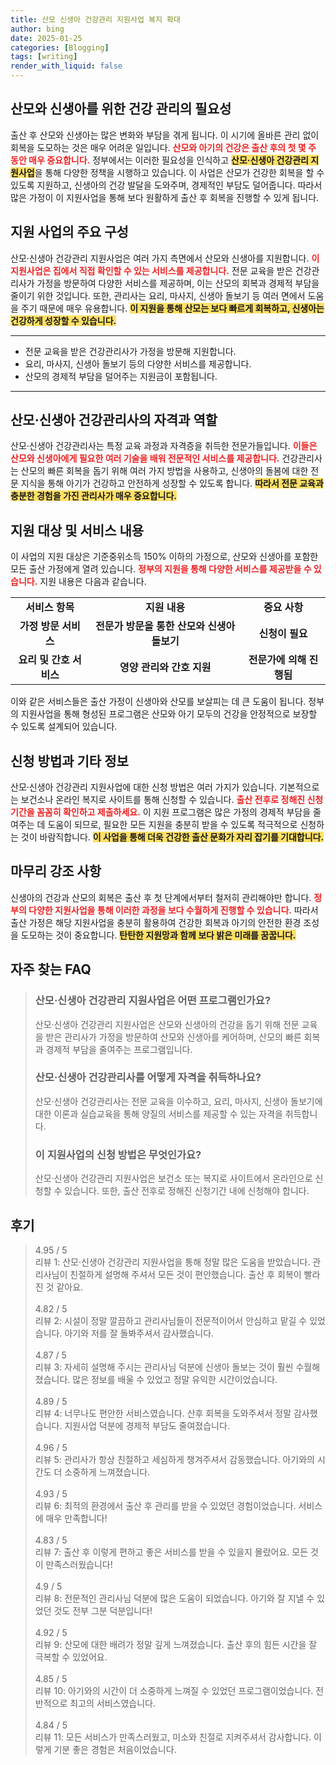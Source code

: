 ```yaml
---
title: 산모 신생아 건강관리 지원사업 복지 확대
author: bing
date: 2025-01-25
categories: [Blogging]
tags: [writing]
render_with_liquid: false
---
```



<h2 id='산모_신생아_건강관리_지원사업'>산모와 신생아를 위한 건강 관리의 필요성</h2>

<p>출산 후 산모와 신생아는 많은 변화와 부담을 겪게 됩니다. 이 시기에 올바른 관리 없이 회복을 도모하는 것은 매우 어려운 일입니다. <b><span style="color: #ee2323;">산모와 아기의 건강은 출산 후의 첫 몇 주 동안 매우 중요합니다.</span></b> 정부에서는 이러한 필요성을 인식하고 <b><span style="background-color: #ffe066;">산모·신생아 건강관리 지원사업</span></b>을 통해 다양한 정책을 시행하고 있습니다. 이 사업은 산모가 건강한 회복을 할 수 있도록 지원하고, 신생아의 건강 발달을 도와주며, 경제적인 부담도 덜어줍니다. 따라서 많은 가정이 이 지원사업을 통해 보다 원활하게 출산 후 회복을 진행할 수 있게 됩니다.</p>

<h2 id='지원사업의_구성'>지원 사업의 주요 구성</h2>

<p>산모·신생아 건강관리 지원사업은 여러 가지 측면에서 산모와 신생아를 지원합니다. <b><span style="color: #ee2323;">이 지원사업은 집에서 직접 확인할 수 있는 서비스를 제공합니다.</span></b> 전문 교육을 받은 건강관리사가 가정을 방문하여 다양한 서비스를 제공하며, 이는 산모의 회복과 경제적 부담을 줄이기 위한 것입니다. 또한, 관리사는 요리, 마사지, 신생아 돌보기 등 여러 면에서 도움을 주기 때문에 매우 유용합니다. <b><span style="background-color: #ffe066;">이 지원을 통해 산모는 보다 빠르게 회복하고, 신생아는 건강하게 성장할 수 있습니다.</span></b></p>

<hr />

<ul>
    <li>전문 교육을 받은 건강관리사가 가정을 방문해 지원합니다.</li>
    <li>요리, 마사지, 신생아 돌보기 등의 다양한 서비스를 제공합니다.</li>
    <li>산모의 경제적 부담을 덜어주는 지원금이 포함됩니다.</li>
</ul>

<hr />

<h2 id='건강관리사의_자격과역할'>산모·신생아 건강관리사의 자격과 역할</h2>

<p>산모·신생아 건강관리사는 특정 교육 과정과 자격증을 취득한 전문가들입니다. <b><span style="color: #ee2323;">이들은 산모와 신생아에게 필요한 여러 기술을 배워 전문적인 서비스를 제공합니다.</span></b> 건강관리사는 산모의 빠른 회복을 돕기 위해 여러 가지 방법을 사용하고, 신생아의 돌봄에 대한 전문 지식을 통해 아기가 건강하고 안전하게 성장할 수 있도록 합니다. <b><span style="background-color: #ffe066;">따라서 전문 교육과 충분한 경험을 가진 관리사가 매우 중요합니다.</span></b></p>

<h2 id='지원대상과_서비스_내용'>지원 대상 및 서비스 내용</h2>

<p>이 사업의 지원 대상은 기준중위소득 150% 이하의 가정으로, 산모와 신생아를 포함한 모든 출산 가정에게 열려 있습니다. <b><span style="color: #ee2323;">정부의 지원을 통해 다양한 서비스를 제공받을 수 있습니다.</span></b> 지원 내용은 다음과 같습니다.</p>

<table>
    <tr>
        <td style="text-align: center; height: 17px;"><b>서비스 항목</b></td>
        <td style="text-align: center; height: 17px;"><b>지원 내용</b></td>
        <td style="text-align: center; height: 17px;"><b>중요 사항</b></td>
    </tr>
    <tr>
        <td style="text-align: center; height: 17px;"><b>가정 방문 서비스</b></td>
        <td style="text-align: center; height: 17px;"><b>전문가 방문을 통한 산모와 신생아 돌보기</b></td>
        <td style="text-align: center; height: 17px;"><b>신청이 필요</b></td>
    </tr>
    <tr>
        <td style="text-align: center; height: 17px;"><b>요리 및 간호 서비스</b></td>
        <td style="text-align: center; height: 17px;"><b>영양 관리와 간호 지원</b></td>
        <td style="text-align: center; height: 17px;"><b>전문가에 의해 진행됨</b></td>
    </tr>
</table>

<p>이와 같은 서비스들은 출산 가정이 신생아와 산모를 보살피는 데 큰 도움이 됩니다. 정부의 지원사업을 통해 형성된 프로그램은 산모와 아기 모두의 건강을 안정적으로 보장할 수 있도록 설계되어 있습니다.</p>

<h2 id='신청방법과_기타정보'>신청 방법과 기타 정보</h2>

<p>산모·신생아 건강관리 지원사업에 대한 신청 방법은 여러 가지가 있습니다. 기본적으로는 보건소나 온라인 복지로 사이트를 통해 신청할 수 있습니다. <b><span style="color: #ee2323;">출산 전후로 정해진 신청기간을 꼼꼼히 확인하고 제출하세요.</span></b> 이 지원 프로그램은 많은 가정의 경제적 부담을 줄여주는 데 도움이 되므로, 필요한 모든 지원을 충분히 받을 수 있도록 적극적으로 신청하는 것이 바람직합니다. <b><span style="background-color: #ffe066;">이 사업을 통해 더욱 건강한 출산 문화가 자리 잡기를 기대합니다.</span></b></p>

<h2 id='맨마지막_강조'>마무리 강조 사항</h2>

<p>신생아의 건강과 산모의 회복은 출산 후 첫 단계에서부터 철저히 관리해야만 합니다. <b><span style="color: #ee2323;">정부의 다양한 지원사업을 통해 이러한 과정을 보다 수월하게 진행할 수 있습니다.</span></b> 따라서 출산 가정은 해당 지원사업을 충분히 활용하여 건강한 회복과 아기의 안전한 환경 조성을 도모하는 것이 중요합니다. <b><span style="background-color: #ffe066;">탄탄한 지원망과 함께 보다 밝은 미래를 꿈꿉니다.</span></b></p>


<h2 id='자주_찾는_FAQ'>자주 찾는 FAQ</h2>
<div itemscope="" itemtype="https://schema.org/FAQPage"> 
<blockquote> 
<div itemscope="" itemprop="mainEntity" itemtype="https://schema.org/Question"> 
<h3 itemprop="name">산모·신생아 건강관리 지원사업은 어떤 프로그램인가요? </h3> 
<div itemscope="" itemprop="acceptedAnswer" itemtype="https://schema.org/Answer"> 
<span itemprop="text"> 
<p>산모·신생아 건강관리 지원사업은 산모와 신생아의 건강을 돕기 위해 전문 교육을 받은 관리사가 가정을 방문하여 산모와 신생아를 케어하며, 산모의 빠른 회복과 경제적 부담을 줄여주는 프로그램입니다.</p> 
</span> 
</div> 
</div> 

<div itemscope="" itemprop="mainEntity" itemtype="https://schema.org/Question"> 
<h3 itemprop="name">산모·신생아 건강관리사를 어떻게 자격을 취득하나요? </h3> 
<div itemscope="" itemprop="acceptedAnswer" itemtype="https://schema.org/Answer"> 
<span itemprop="text"> 
<p>산모·신생아 건강관리사는 전문 교육을 이수하고, 요리, 마사지, 신생아 돌보기에 대한 이론과 실습교육을 통해 양질의 서비스를 제공할 수 있는 자격을 취득합니다.</p> 
</span> 
</div> 
</div> 

<div itemscope="" itemprop="mainEntity" itemtype="https://schema.org/Question"> 
<h3 itemprop="name">이 지원사업의 신청 방법은 무엇인가요? </h3> 
<div itemscope="" itemprop="acceptedAnswer" itemtype="https://schema.org/Answer"> 
<span itemprop="text"> 
<p>산모·신생아 건강관리 지원사업은 보건소 또는 복지로 사이트에서 온라인으로 신청할 수 있습니다. 또한, 출산 전후로 정해진 신청기간 내에 신청해야 합니다.</p> 
</span> 
</div> 
</div> 

</blockquote> 
</div>
<h2 id='후기'>후기</h2>
<div itemscope itemtype="https://schema.org/Product">
  <blockquote>
  <div itemprop="review" itemscope itemtype="https://schema.org/Review">
      <div itemprop="reviewRating" itemscope itemtype="https://schema.org/Rating"> <span itemprop="ratingValue">4.95</span> / <span itemprop="bestRating">5</span> </div>
      <span itemprop="reviewBody">리뷰 1: 산모·신생아 건강관리 지원사업을 통해 정말 많은 도움을 받았습니다. 관리사님이 친절하게 설명해 주셔서 모든 것이 편안했습니다. 출산 후 회복이 빨라진 것 같아요.</span>
  </div>
  <br>
  <div itemprop="review" itemscope itemtype="https://schema.org/Review">
      <div itemprop="reviewRating" itemscope itemtype="https://schema.org/Rating"> <span itemprop="ratingValue">4.82</span> / <span itemprop="bestRating">5</span> </div>
      <span itemprop="reviewBody">리뷰 2: 시설이 정말 깔끔하고 관리사님들이 전문적이어서 안심하고 맡길 수 있었습니다. 아기와 저를 잘 돌봐주셔서 감사했습니다.</span>
  </div>
  <br>
  <div itemprop="review" itemscope itemtype="https://schema.org/Review">
      <div itemprop="reviewRating" itemscope itemtype="https://schema.org/Rating"> <span itemprop="ratingValue">4.87</span> / <span itemprop="bestRating">5</span> </div>
      <span itemprop="reviewBody">리뷰 3: 자세히 설명해 주시는 관리사님 덕분에 신생아 돌보는 것이 훨씬 수월해졌습니다. 많은 정보를 배울 수 있었고 정말 유익한 시간이었습니다.</span>
  </div>
  <br>
  <div itemprop="review" itemscope itemtype="https://schema.org/Review">
      <div itemprop="reviewRating" itemscope itemtype="https://schema.org/Rating"> <span itemprop="ratingValue">4.89</span> / <span itemprop="bestRating">5</span> </div>
      <span itemprop="reviewBody">리뷰 4: 너무나도 편안한 서비스였습니다. 산후 회복을 도와주셔서 정말 감사했습니다. 지원사업 덕분에 경제적 부담도 줄여졌습니다.</span>
  </div>
  <br>
  <div itemprop="review" itemscope itemtype="https://schema.org/Review">
      <div itemprop="reviewRating" itemscope itemtype="https://schema.org/Rating"> <span itemprop="ratingValue">4.96</span> / <span itemprop="bestRating">5</span> </div>
      <span itemprop="reviewBody">리뷰 5: 관리사가 항상 친절하고 세심하게 챙겨주셔서 감동했습니다. 아기와의 시간도 더 소중하게 느껴졌습니다.</span>
  </div>
  <br>
  <div itemprop="review" itemscope itemtype="https://schema.org/Review">
      <div itemprop="reviewRating" itemscope itemtype="https://schema.org/Rating"> <span itemprop="ratingValue">4.93</span> / <span itemprop="bestRating">5</span> </div>
      <span itemprop="reviewBody">리뷰 6: 최적의 환경에서 출산 후 관리를 받을 수 있었던 경험이었습니다. 서비스에 매우 만족합니다!</span>
  </div>
  <br>
  <div itemprop="review" itemscope itemtype="https://schema.org/Review">
      <div itemprop="reviewRating" itemscope itemtype="https://schema.org/Rating"> <span itemprop="ratingValue">4.83</span> / <span itemprop="bestRating">5</span> </div>
      <span itemprop="reviewBody">리뷰 7: 출산 후 이렇게 편하고 좋은 서비스를 받을 수 있을지 몰랐어요. 모든 것이 만족스러웠습니다!</span>
  </div>
  <br>
  <div itemprop="review" itemscope itemtype="https://schema.org/Review">
      <div itemprop="reviewRating" itemscope itemtype="https://schema.org/Rating"> <span itemprop="ratingValue">4.9</span> / <span itemprop="bestRating">5</span> </div>
      <span itemprop="reviewBody">리뷰 8: 전문적인 관리사님 덕분에 많은 도움이 되었습니다. 아기와 잘 지낼 수 있었던 것도 전부 그분 덕분입니다!</span>
  </div>
  <br>
  <div itemprop="review" itemscope itemtype="https://schema.org/Review">
      <div itemprop="reviewRating" itemscope itemtype="https://schema.org/Rating"> <span itemprop="ratingValue">4.92</span> / <span itemprop="bestRating">5</span> </div>
      <span itemprop="reviewBody">리뷰 9: 산모에 대한 배려가 정말 깊게 느껴졌습니다. 출산 후의 힘든 시간을 잘 극복할 수 있었어요.</span>
  </div>
  <br>
  <div itemprop="review" itemscope itemtype="https://schema.org/Review">
      <div itemprop="reviewRating" itemscope itemtype="https://schema.org/Rating"> <span itemprop="ratingValue">4.85</span> / <span itemprop="bestRating">5</span> </div>
      <span itemprop="reviewBody">리뷰 10: 아기와의 시간이 더 소중하게 느껴질 수 있었던 프로그램이었습니다. 전반적으로 최고의 서비스였습니다.</span>
  </div>
  <br>
  <div itemprop="review" itemscope itemtype="https://schema.org/Review">
      <div itemprop="reviewRating" itemscope itemtype="https://schema.org/Rating"> <span itemprop="ratingValue">4.84</span> / <span itemprop="bestRating">5</span> </div>
      <span itemprop="reviewBody">리뷰 11: 모든 서비스가 만족스러웠고, 미소와 친절로 지켜주셔서 감사합니다. 이렇게 기분 좋은 경험은 처음이었습니다.</span>
  </div>
  </blockquote>
</div>
